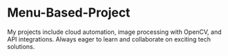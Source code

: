 # Menu-Based-Project
My projects include cloud automation, image processing with OpenCV, and API integrations. Always eager to learn and collaborate on exciting tech solutions.
